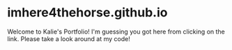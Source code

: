 # imhere4thehorse.github.io
Welcome to Kalie's Portfolio! I'm guessing you got here from clicking on the link. Please take a look around at my code!
